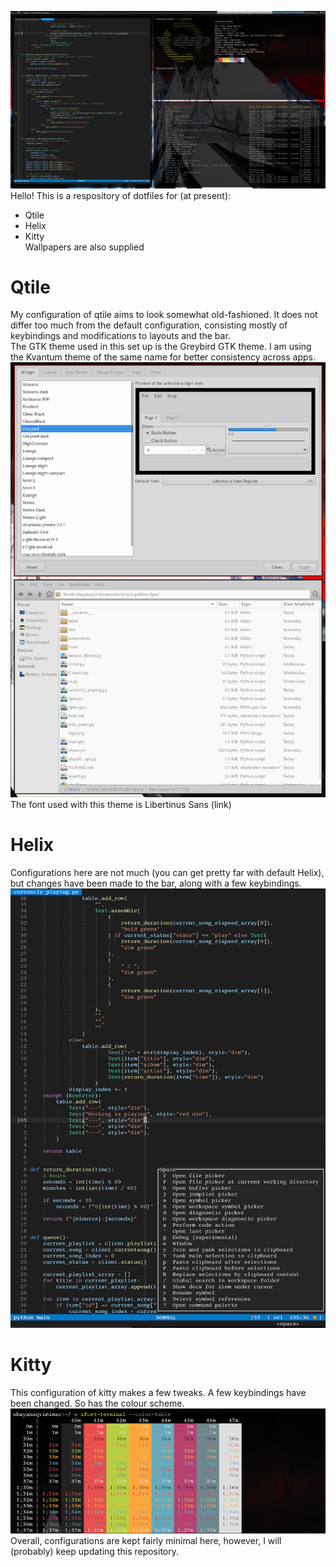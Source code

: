 ![qtile_desktop](screenshots/desktop.png)  
Hello!
This is a respository of dotfiles for (at present):
- Qtile
- Helix
- Kitty  
Wallpapers are also supplied
# Qtile
My configuration of qtile aims to look somewhat old-fashioned. It does not differ too much from the default configuration, consisting mostly of keybindings and modifications to layouts and the bar.  
The GTK theme used in this set up is the Greybird GTK theme. I am using the Kvantum theme of the same name for better consistency across apps.  
![greybird](screenshots/gtk.png)  
The font used with this theme is Libertinus Sans (link)
# Helix
Configurations here are not much (you can get pretty far with default Helix), but changes have been made to the bar, along with a few keybindings.
![helix](screenshots/hx.png)  
# Kitty
This configuration of kitty makes a few tweaks. A few keybindings have been changed. So has the colour scheme.  
![kitty](screenshots/kitty.png)  
Overall, configurations are kept fairly minimal here, however, I will (probably) keep updating this repository.
